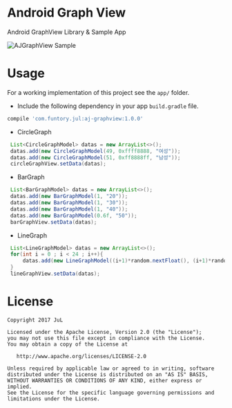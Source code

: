 # Android Graph View
Android GraphView Library & Sample App


![AJGraphView Sample](https://raw.githubusercontent.com/JuL1205/AJGraphView/master/images/screenshot.gif)

# Usage

For a working implementation of this project see the `app/` folder.

* Include the following dependency in your app `build.gradle` file.

```groovy
compile 'com.funtory.jul:aj-graphview:1.0.0'
```

* CircleGraph
```java
 List<CircleGraphModel> datas = new ArrayList<>();
 datas.add(new CircleGraphModel(49, 0xffff8888, "여성"));
 datas.add(new CircleGraphModel(51, 0xff8888ff, "남성"));
 circleGraphView.setData(datas);
```

* BarGraph
```java
 List<BarGraphModel> datas = new ArrayList<>();
 datas.add(new BarGraphModel(1, "20"));
 datas.add(new BarGraphModel(1, "30"));
 datas.add(new BarGraphModel(1, "40"));
 datas.add(new BarGraphModel(0.6f, "50"));
 barGraphView.setData(datas);
```

* LineGraph
```java
 List<LineGraphModel> datas = new ArrayList<>();
 for(int i = 0 ; i < 24 ; i++){
     datas.add(new LineGraphModel((i+1)*random.nextFloat(), (i+1)*random.nextFloat(), ""+i));
 }
 lineGraphView.setData(datas);
```


# License

    Copyright 2017 JuL

    Licensed under the Apache License, Version 2.0 (the "License");
    you may not use this file except in compliance with the License.
    You may obtain a copy of the License at

       http://www.apache.org/licenses/LICENSE-2.0

    Unless required by applicable law or agreed to in writing, software
    distributed under the License is distributed on an "AS IS" BASIS,
    WITHOUT WARRANTIES OR CONDITIONS OF ANY KIND, either express or implied.
    See the License for the specific language governing permissions and
    limitations under the License.
